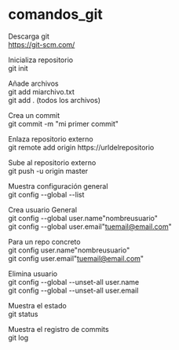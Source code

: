 # comandos_git  

Descarga git  
https://git-scm.com/

Inicializa repositorio  
git init 

Añade archivos  
git add miarchivo.txt  
git add .  (todos los archivos)  

Crea un commit  
git commit -m "mi primer commit"  

Enlaza repositorio externo  
git remote add origin https://urldelrepositorio

Sube al repositorio externo  
git push -u origin master  

Muestra configuración general  
git config --global --list  

Crea usuario
General  
git config --global user.name"nombreusuario"  
git config --global user.email"tuemail@email.com"  

Para un repo concreto  
git config user.name"nombreusuario"  
git config user.email"tuemail@email.com"  

Elimina usuario  
git config --global --unset-all user.name  
git config --global --unset-all user.email  

Muestra el estado  
git status  

Muestra el registro de commits  
git log  




